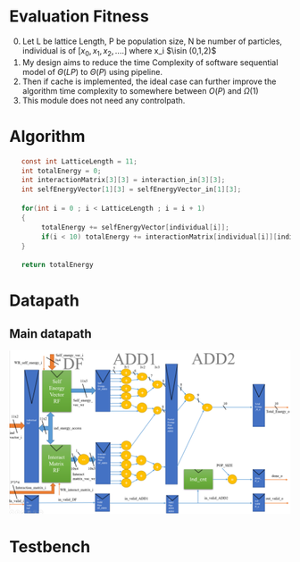 # Evaluation Fitness
0. Let L be lattice Length, P be population size, N be number of particles, individual is of $[x_0,x_1,x_2,....]$ where x_i $\isin (0,1,2)$
1. My design aims to reduce the time Complexity of software sequential model of $\Theta(LP)$ to $\Theta(P)$ using pipeline.
2. Then if cache is implemented, the ideal case can further improve the algorithm time complexity to somewhere between $O(P)$ and $\Omega(1)$
3. This module does not need any controlpath.

# Algorithm
```C
   const int LatticeLength = 11;
   int totalEnergy = 0;
   int interactionMatrix[3][3] = interaction_in[3][3];
   int selfEnergyVector[1][3] = selfEnergyVector_in[1][3];

   for(int i = 0 ; i < LatticeLength ; i = i + 1)
   {
        totalEnergy += selfEnergyVector[individual[i]];
        if(i < 10) totalEnergy += interactionMatrix[individual[i]][individual[i+1]] * 2;
   }

   return totalEnergy
```

# Datapath
## Main datapath
![](image/eval_fit_dp.png)



# Testbench
